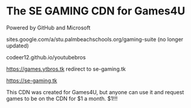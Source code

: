 # The SE GAMING CDN for Games4U
Powered by GitHub and Microsoft

sites.google.com/a/stu.palmbeachschools.org/gaming-suite (no longer updated)

codeer12.github.io/youtubebros

https://games.ytbros.tk redirect to se-gaming.tk

https://se-gaming.tk

This CDN was created for Games4U, but anyone can use it and request games to be on the CDN for $1 a month. $1!!!
